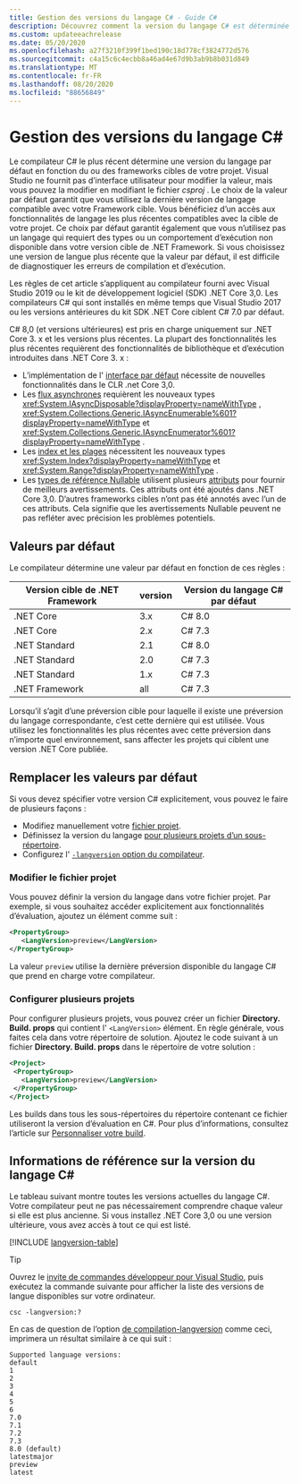 ```yaml
---
title: Gestion des versions du langage C# - Guide C#
description: Découvrez comment la version du langage C# est déterminée en fonction de votre projet et des raisons qui sous-tendent ce choix. Découvrez comment remplacer manuellement la valeur par défaut.
ms.custom: updateeachrelease
ms.date: 05/20/2020
ms.openlocfilehash: a27f3210f399f1bed190c18d778cf3824772d576
ms.sourcegitcommit: c4a15c6c4ecbb8a46ad4e67d9b3ab9b8b031d849
ms.translationtype: MT
ms.contentlocale: fr-FR
ms.lasthandoff: 08/20/2020
ms.locfileid: "88656849"
---
```

# <a name="c-language-versioning"></a>Gestion des versions du langage C#

Le compilateur C# le plus récent détermine une version du langage par défaut en fonction du ou des frameworks cibles de votre projet. Visual Studio ne fournit pas d’interface utilisateur pour modifier la valeur, mais vous pouvez la modifier en modifiant le fichier *csproj* . Le choix de la valeur par défaut garantit que vous utilisez la dernière version de langage compatible avec votre Framework cible. Vous bénéficiez d’un accès aux fonctionnalités de langage les plus récentes compatibles avec la cible de votre projet. Ce choix par défaut garantit également que vous n’utilisez pas un langage qui requiert des types ou un comportement d’exécution non disponible dans votre version cible de .NET Framework. Si vous choisissez une version de langue plus récente que la valeur par défaut, il est difficile de diagnostiquer les erreurs de compilation et d’exécution.

Les règles de cet article s’appliquent au compilateur fourni avec Visual Studio 2019 ou le kit de développement logiciel (SDK) .NET Core 3,0. Les compilateurs C# qui sont installés en même temps que Visual Studio 2017 ou les versions antérieures du kit SDK .NET Core ciblent C# 7.0 par défaut.

C# 8,0 (et versions ultérieures) est pris en charge uniquement sur .NET Core 3. x et les versions plus récentes. La plupart des fonctionnalités les plus récentes requièrent des fonctionnalités de bibliothèque et d’exécution introduites dans .NET Core 3. x :

- L’implémentation de l' [interface par défaut](../whats-new/csharp-8.md#default-interface-methods) nécessite de nouvelles fonctionnalités dans le CLR .net Core 3,0.
- Les [flux asynchrones](../whats-new/csharp-8.md#asynchronous-streams) requièrent les nouveaux types <xref:System.IAsyncDisposable?displayProperty=nameWithType> , <xref:System.Collections.Generic.IAsyncEnumerable%601?displayProperty=nameWithType> et <xref:System.Collections.Generic.IAsyncEnumerator%601?displayProperty=nameWithType> .
- Les [index et les plages](../whats-new/csharp-8.md#indices-and-ranges) nécessitent les nouveaux types <xref:System.Index?displayProperty=nameWithType> et <xref:System.Range?displayProperty=nameWithType> .
- Les [types de référence Nullable](../whats-new/csharp-8.md#nullable-reference-types) utilisent plusieurs [attributs](attributes/nullable-analysis.md) pour fournir de meilleurs avertissements. Ces attributs ont été ajoutés dans .NET Core 3,0. D’autres frameworks cibles n’ont pas été annotés avec l’un de ces attributs. Cela signifie que les avertissements Nullable peuvent ne pas refléter avec précision les problèmes potentiels.

## <a name="defaults"></a>Valeurs par défaut

Le compilateur détermine une valeur par défaut en fonction de ces règles :

| Version cible de .NET Framework | version | Version du langage C# par défaut |
|------------------|---------|-----------------------------|
| .NET Core        | 3.x     | C# 8.0                      |
| .NET Core        | 2.x     | C# 7.3                      |
| .NET Standard    | 2.1     | C# 8.0                      |
| .NET Standard    | 2.0     | C# 7.3                      |
| .NET Standard    | 1.x     | C# 7.3                      |
| .NET Framework   | all     | C# 7.3                      |

Lorsqu’il s’agit d’une préversion cible pour laquelle il existe une préversion du langage correspondante, c’est cette dernière qui est utilisée. Vous utilisez les fonctionnalités les plus récentes avec cette préversion dans n’importe quel environnement, sans affecter les projets qui ciblent une version .NET Core publiée.

## <a name="override-a-default"></a>Remplacer les valeurs par défaut

Si vous devez spécifier votre version C# explicitement, vous pouvez le faire de plusieurs façons :

- Modifiez manuellement votre [fichier projet](#edit-the-project-file).
- Définissez la version du langage [pour plusieurs projets d’un sous-répertoire](#configure-multiple-projects).
- Configurez l' [ `-langversion` option du compilateur](compiler-options/langversion-compiler-option.md).

### <a name="edit-the-project-file"></a>Modifier le fichier projet

Vous pouvez définir la version du langage dans votre fichier projet. Par exemple, si vous souhaitez accéder explicitement aux fonctionnalités d’évaluation, ajoutez un élément comme suit :

```xml
<PropertyGroup>
   <LangVersion>preview</LangVersion>
</PropertyGroup>
```

La valeur `preview` utilise la dernière préversion disponible du langage C# que prend en charge votre compilateur.

### <a name="configure-multiple-projects"></a>Configurer plusieurs projets

Pour configurer plusieurs projets, vous pouvez créer un fichier **Directory. Build. props** qui contient l' `<LangVersion>` élément. En règle générale, vous faites cela dans votre répertoire de solution. Ajoutez le code suivant à un fichier **Directory. Build. props** dans le répertoire de votre solution :

```xml
<Project>
 <PropertyGroup>
   <LangVersion>preview</LangVersion>
 </PropertyGroup>
</Project>
```

Les builds dans tous les sous-répertoires du répertoire contenant ce fichier utiliseront la version d’évaluation en C#. Pour plus d’informations, consultez l’article sur [Personnaliser votre build](/visualstudio/msbuild/customize-your-build).

## <a name="c-language-version-reference"></a>Informations de référence sur la version du langage C#

Le tableau suivant montre toutes les versions actuelles du langage C#. Votre compilateur peut ne pas nécessairement comprendre chaque valeur si elle est plus ancienne. Si vous installez .NET Core 3,0 ou une version ultérieure, vous avez accès à tout ce qui est listé.

[!INCLUDE [langversion-table](includes/langversion-table.md)]

> [!TIP]
> Ouvrez le [invite de commandes développeur pour Visual Studio](../../framework/tools/developer-command-prompt-for-vs.md), puis exécutez la commande suivante pour afficher la liste des versions de langue disponibles sur votre ordinateur.
>
> ```CMD
> csc -langversion:?
> ```
>
> En cas de question de l’option [de compilation-langversion](compiler-options/langversion-compiler-option.md) comme ceci, imprimera un résultat similaire à ce qui suit :
>
> ```CMD
> Supported language versions:
> default
> 1
> 2
> 3
> 4
> 5
> 6
> 7.0
> 7.1
> 7.2
> 7.3
> 8.0 (default)
> latestmajor
> preview
> latest
> ```
